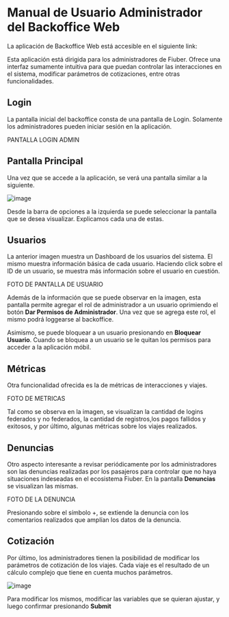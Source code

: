 # Manual de Usuario Administrador del Backoffice Web

La aplicación de Backoffice Web está accesible en el siguiente link:


[](https://fiuber-backoffice-new.herokuapp.com/)


Esta aplicación está dirigida para los administradores de Fiuber. Ofrece una interfaz sumamente intuitiva para que puedan controlar las interacciones en el sistema, modificar parámetros de cotizaciones, entre otras funcionalidades.

## Login

La pantalla inicial del backoffice consta de una pantalla de Login. Solamente los administradores pueden iniciar sesión en la aplicación.

PANTALLA LOGIN ADMIN

## Pantalla Principal

Una vez que se accede a la aplicación, se verá una pantalla similar a la siguiente.

![image](https://user-images.githubusercontent.com/65830097/207943487-48d874ed-c3d1-4e09-b94a-6d2f88557fe6.png)

Desde la barra de opciones a la izquierda se puede seleccionar la pantalla que se desea visualizar. Explicamos cada una de estas.

## Usuarios

La anterior imagen muestra un Dashboard de los usuarios del sistema. El mismo muestra información básica de cada usuario. Haciendo click sobre el ID de un usuario, se muestra más información sobre el usuario en cuestión.

FOTO DE PANTALLA DE USUARIO

Además de la información que se puede observar en la imagen, esta pantalla permite agregar el rol de administrador a un usuario oprimiendo el botón **Dar Permisos de Administrador**. Una vez que se agrega este rol, el mismo podrá loggearse al backoffice. 


Asimismo, se puede bloquear a un usuario presionando en **Bloquear Usuario**. Cuando se bloquea a un usuario se le quitan los permisos para acceder a la aplicación móbil. 

## Métricas

Otra funcionalidad ofrecida es la de métricas de interacciones y viajes. 

FOTO DE METRICAS

Tal como se observa en la imagen, se visualizan la cantidad de logins federados y no federados, la cantidad de registros,los pagos fallidos y exitosos, y por último, algunas métricas sobre los viajes realizados.

## Denuncias

Otro aspecto interesante a revisar periódicamente por los administradores son las denuncias realizadas por los pasajeros para controlar que no haya situaciones indeseadas en el ecosistema Fiuber. En la pantalla **Denuncias** se visualizan las mismas. 

FOTO DE LA DENUNCIA

Presionando sobre el símbolo +, se extiende la denuncia con los comentarios realizados que amplían los datos de la denuncia.

## Cotización

Por último, los administradores tienen la posibilidad de modificar los parámetros de cotización de los viajes. Cada viaje es el resultado de un cálculo complejo que tiene en cuenta muchos parámetros.

![image](https://user-images.githubusercontent.com/65830097/207948544-e10905fd-eb4d-4445-a693-4f4d730730ba.png)


Para modificar los mismos, modificar las variables que se quieran ajustar, y luego confirmar presionando **Submit**


